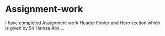 # Assignment-work
I have completed Assignment work Header Footer and Hero section which is given by Sir Hamza Alvi....
